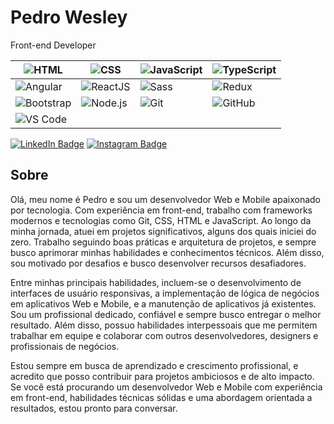 <div align="left">

# Pedro Wesley

Front-end Developer

| ![HTML](https://img.shields.io/badge/-HTML-E34F26?style=flat-square&logo=HTML5&logoColor=white) | ![CSS](https://img.shields.io/badge/-CSS-1572B6?style=flat-square&logo=CSS3&logoColor=white) | ![JavaScript](https://img.shields.io/badge/-JavaScript-F7DF1E?style=flat-square&logo=JavaScript&logoColor=black) | ![TypeScript](https://img.shields.io/badge/-TypeScript-3178C6?style=flat-square&logo=TypeScript&logoColor=white) |
| --- | --- | --- | --- |
| ![Angular](https://img.shields.io/badge/-Angular-DD0031?style=flat-square&logo=Angular&logoColor=white) | ![ReactJS](https://img.shields.io/badge/-ReactJS-61DAFB?style=flat-square&logo=React&logoColor=black) | ![Sass](https://img.shields.io/badge/-Sass-CC6699?style=flat-square&logo=Sass&logoColor=white) | ![Redux](https://img.shields.io/badge/-Redux-764ABC?style=flat-square&logo=Redux&logoColor=white) |
| ![Bootstrap](https://img.shields.io/badge/-Bootstrap-7952B3?style=flat-square&logo=Bootstrap&logoColor=white) | ![Node.js](https://img.shields.io/badge/-Node.js-339933?style=flat-square&logo=Node.js&logoColor=white) | ![Git](https://img.shields.io/badge/-Git-F05032?style=flat-square&logo=Git&logoColor=white) | ![GitHub](https://img.shields.io/badge/-GitHub-181717?style=flat-square&logo=GitHub&logoColor=white) |
| ![VS Code](https://img.shields.io/badge/-VS%20Code-007ACC?style=flat-square&logo=Visual%20Studio%20Code&logoColor=white) |


</div>

<div align="left">

[![LinkedIn Badge](https://img.shields.io/badge/-Pedro%20Wesley-blue?style=flat-square&logo=Linkedin&logoColor=white&link=https://www.linkedin.com/in/pedro-wesley-440130145/)](https://www.linkedin.com/in/pedro-wesley-440130145/)
[![Instagram Badge](https://img.shields.io/badge/-dev__pedro__ofc-E4405F?style=flat-square&logo=Instagram&logoColor=white&link=https://www.instagram.com/dev_pedro_ofc/)](https://www.instagram.com/dev_pedro_ofc/)

## Sobre

Olá, meu nome é Pedro e sou um desenvolvedor Web e Mobile apaixonado por tecnologia. Com experiência em front-end, trabalho com frameworks modernos e tecnologias como Git, CSS, HTML e JavaScript. Ao longo da minha jornada, atuei em projetos significativos, alguns dos quais iniciei do zero. Trabalho seguindo boas práticas e arquitetura de projetos, e sempre busco aprimorar minhas habilidades e conhecimentos técnicos. Além disso, sou motivado por desafios e busco desenvolver recursos desafiadores.

Entre minhas principais habilidades, incluem-se o desenvolvimento de interfaces de usuário responsivas, a implementação de lógica de negócios em aplicativos Web e Mobile, e a manutenção de aplicativos já existentes. Sou um profissional dedicado, confiável e sempre busco entregar o melhor resultado. Além disso, possuo habilidades interpessoais que me permitem trabalhar em equipe e colaborar com outros desenvolvedores, designers e profissionais de negócios.

Estou sempre em busca de aprendizado e crescimento profissional, e acredito que posso contribuir para projetos ambiciosos e de alto impacto. Se você está procurando um desenvolvedor Web e Mobile com experiência em front-end, habilidades técnicas sólidas e uma abordagem orientada a resultados, estou pronto para conversar.
</div>

